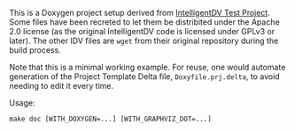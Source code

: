 This is a Doxygen project setup derived from [IntelligentDV Test Project](https://github.com/SeanOBoyle/DoxygenFilterSystemVerilog).
Some files have been recreted to let them be distribited under the Apache 2.0 license (as the original
IntelligentDV code is licensed under GPLv3 or later). The other IDV files are `wget` from their
original repository during the build process.

Note that this is a minimal working example. For reuse, one would automate generation of the
Project Template Delta file, `Doxyfile.prj.delta`, to avoid needing to edit it every time.

Usage:

    make doc [WITH_DOXYGEN=...] [WITH_GRAPHVIZ_DOT=...]

